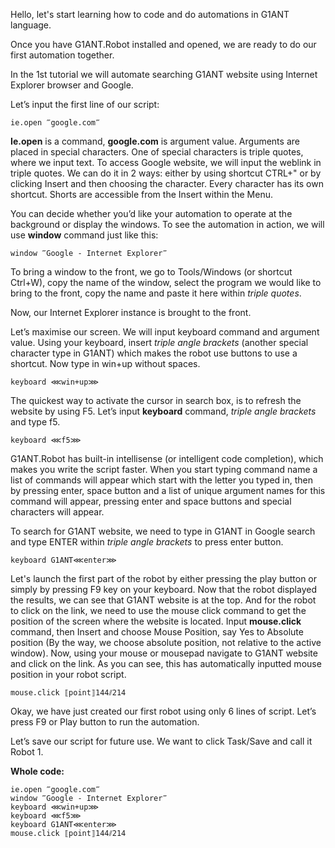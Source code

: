 Hello, let's start learning how to code and do automations in G1ANT language.


Once you have G1ANT.Robot installed and opened, we are ready to do our first automation together. 

In the 1st tutorial we will automate searching G1ANT website using Internet Explorer browser and Google.

Let’s input the first line of our script:

```
ie.open ‴google.com‴ 
```

**Ie.open** is a command, **google.com** is argument value. Arguments are placed in special characters. One of special characters is triple quotes, where we input text. To access Google website, we will input the weblink in triple quotes. We can do it in 2 ways: either by using shortcut CTRL+" or by clicking Insert and then choosing the character. Every character has its own shortcut. Shorts are accessible from the Insert within the Menu.

You can decide whether you’d like your automation to operate at the background or display the windows. To see the automation in action, we will use **window** command just like this:

```
window ‴Google - Internet Explorer‴	 
```

To bring a window to the front, we go to Tools/Windows (or shortcut Ctrl+W), copy the name of the window, select the program we would like to bring to the front, copy the name and paste it here within *triple quotes*.

Now, our Internet Explorer instance is brought to the front.

Let’s maximise our screen. We will input keyboard command and argument value. Using your keyboard, insert *triple angle brackets* (another special character type in G1ANT) which makes the robot use buttons to use a shortcut. Now type in win+up without spaces. 

```
keyboard ⋘win+up⋙
```

The quickest way to activate the cursor in search box, is to refresh the website by using F5. Let’s input **keyboard** command, *triple angle brackets* and type f5. 

```
keyboard ⋘f5⋙
```

G1ANT.Robot has built-in intellisense (or intelligent code completion), which makes you write the script faster. When you start typing command name a list of commands will appear which start with the letter you typed in, then by pressing enter, space button and a list of unique argument names for this command will appear, pressing enter and space buttons and special characters will appear. 

To search for G1ANT website, we need to type in G1ANT in Google search and type ENTER within *triple angle brackets* to press enter button. 

```
keyboard G1ANT⋘enter⋙
```

Let's launch the first part of the robot by either pressing the play button or simply by pressing F9 key on your keyboard. Now that the robot displayed the results, we can see that G1ANT website is at the top. And for the robot to click on the link, we need to use the mouse click command to get the position of the screen where the website is located. Input **mouse.click** command, then Insert and choose Mouse Position, say Yes to Absolute position (By the way, we choose absolute position, not relative to the active window). Now, using your mouse or mousepad navigate to G1ANT website and click on the link. As you can see, this has automatically inputted mouse position in your robot script. 

```
mouse.click ⟦point⟧144⫽214
```

Okay, we have just created our first robot using only 6 lines of script. Let’s press F9 or Play button to run the automation.

Let’s save our script for future use. We want to click Task/Save and call it Robot 1.  


**Whole code:**
```
ie.open ‴google.com‴
window ‴Google - Internet Explorer‴
keyboard ⋘win+up⋙
keyboard ⋘f5⋙
keyboard G1ANT⋘enter⋙
mouse.click ⟦point⟧144⫽214
```
